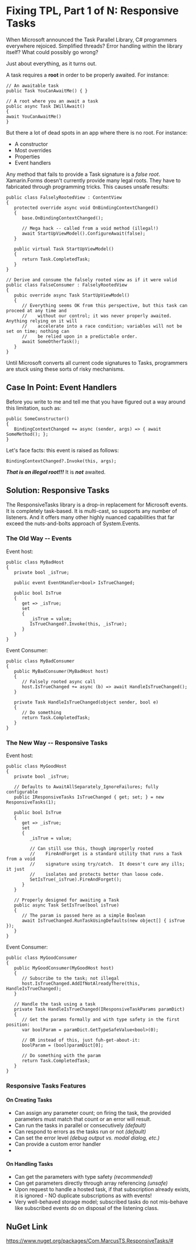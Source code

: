 # Fixing TPL, Part 1 of N: Responsive Tasks

When Microsoft announced the Task Parallel Library, C# programmers everywhere rejoiced.  Simplified threads?  Error handling within the library itself?  What could possibly go wrong?

Just about everything, as it turns out.

A task requires a **root** in order to be properly awaited.  For instance:

```
// An awaitable task
public Task YouCanAwaitMe() { }

// A root where you an await a task
public async Task IWillAwait()
{
await YouCanAwaitMe()
}
```

But there a lot of dead spots in an app where there is no root.  For instance:

* A constructor
* Most overrides
* Properties
* Event handlers

Any method that fails to provide a Task signature is a *false root*. Xamarin.Forms doesn't currently provide many legal roots.  They have to fabricated through programming tricks.  This causes unsafe results:

```
public class FalselyRootedView : ContentView
{
   protected override async void OnBindingContextChanged()
   {
      base.OnBindingContextChanged();
      
      // Mega hack -- called from a void method (illegal!)
      await StartUpViewModel().ConfigureAwait(false);
   }
   
   public virtual Task StartUpViewModel()
   {
      return Task.CompletedTask;
   }
}

// Derive and consume the falsely rooted view as if it were valid
public class FalseConsumer : FalselyRootedView
{
   pubic override async Task StartUpViewModel()
   {
      // Everything seems OK from this perspective, but this task can proceed at any time and 
      //    without our control; it was never properly awaited.  Anything relying on it will 
      //    accelerate into a race condition; variables will not be set on time; nothing can 
      //    be relied upon in a predictable order.
      await SomeOtherTask();
   }
}
```

Until Microsoft converts all current code signatures to Tasks, programmers are stuck using these sorts of risky mechanisms.

## Case In Point: Event Handlers

Before you write to me and tell me that you have figured out a way around this limitation, such as:

```
public SomeConstructor()
{
   BindingContextChanged += async (sender, args) => { await SomeMethod(); };
}
```
Let's face facts: this event is raised as follows:
```
BindingContextChanged?.Invoke(this, args);
```
***That is an illegal root!!!***  It is ***not*** awaited.

## Solution: Responsive Tasks

The ResponsiveTasks library is a drop-in replacement for Microsoft events.  It is completely task-based.  It is multi-cast, so supports any number of listeners. And it offers many other highly nuanced capabilities that far exceed the nuts-and-bolts approach of System.Events.

### The Old Way -- Events

Event host:
```
public class MyBadHost
{
   private bool _isTrue;
      
   public event EventHandler<bool> IsTrueChanged;

   public bool IsTrue
   {
      get => _isTrue;
      set
      {
         _isTrue = value;
         IsTrueChanged?.Invoke(this, _isTrue);
      }
   }
}
```
Event Consumer:
```
public class MyBadConsumer
{
   public MyBadConsumer(MyBadHost host)
   {
      // Falsely rooted async call
      host.IsTrueChanged += async (b) => await HandleIsTrueChanged();
   }

   private Task HandleIsTrueChanged(object sender, bool e)
   {
      // Do something
      return Task.CompletedTask;
   }
}
```
### The New Way -- Responsive Tasks

Event host:
```
public class MyGoodHost
{
   private bool _isTrue;

   // Defaults to AwaitAllSeparately_IgnoreFailures; fully configurable
   public IResponsiveTasks IsTrueChanged { get; set; } = new ResponsiveTasks(1);

   public bool IsTrue
   {
      get => _isTrue;
      set
      {
         _isTrue = value;
         
         // Can still use this, though improperly rooted
         //    FireAndForget is a standard utility that runs a Task from a void 
         //    signature using try/catch.  It doesn't cure any ills; it just 
         //    isolates and protects better than loose code. 
         SetIsTrue(_isTrue).FireAndForget();
      }
   }

   // Properly designed for awaiting a Task
   public async Task SetIsTrue(bool isTrue)
   {
      // The param is passed here as a simple Boolean
      await IsTrueChanged.RunTaskUsingDefaults(new object[] { isTrue });
   }
}
```
Event Consumer:
```
public class MyGoodConsumer
{
   public MyGoodConsumer(MyGoodHost host)
   {
      // Subscribe to the task; not illegal
      host.IsTrueChanged.AddIfNotAlreadyThere(this, HandleIsTrueChanged);
   }

   // Handle the task using a task
   private Task HandleIsTrueChanged(IResponsiveTaskParams paramDict)
   {
      // Get the params formally and with type safety in the first position:
      var boolParam = paramDict.GetTypeSafeValue<bool>(0);
      
      // OR instead of this, just fuh-get-about-it:
      boolParam = (bool)paramDict[0];
      
      // Do something with the param
      return Task.CompletedTask;
   }
}
```
### Responsive Tasks Features

#### On Creating Tasks
* Can assign any parameter count; on firing the task, the provided parameters must match that count or an error will result.
* Can run the tasks in parallel or consecutively *(default)*
* Can respond to errors as the tasks run or not *(default)*
* Can set the error level *(debug output vs. modal dialog, etc.)*
* Can provide a custom error handler
* 
 #### On Handling Tasks
 * Can get the parameters with type safety *(recommended)*
 * Can get parameters directly through array referencing *(unsafe)*
 * Upon request to handle a hosted task, if that subscription already exists, it is ignored - NO duplicate subscriptions as with events!
 * Very well-behaved storage model; subscribed tasks do not mis-behave like subscribed events do on disposal of the listening class.

## NuGet Link
https://www.nuget.org/packages/Com.MarcusTS.ResponsiveTasks/#
